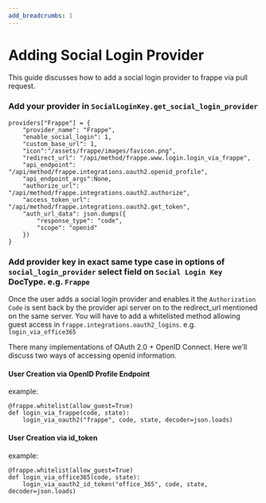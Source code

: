 ```yaml
---
add_breadcrumbs: 1
---
```

# Adding Social Login Provider

This guide discusses how to add a social login provider to frappe via pull request.

### Add your provider in `SocialLoginKey.get_social_login_provider`

```
providers["Frappe"] = {
	"provider_name": "Frappe",
	"enable_social_login": 1,
	"custom_base_url": 1,
	"icon":"/assets/frappe/images/favicon.png",
	"redirect_url": "/api/method/frappe.www.login.login_via_frappe",
	"api_endpoint": "/api/method/frappe.integrations.oauth2.openid_profile",
	"api_endpoint_args":None,
	"authorize_url": "/api/method/frappe.integrations.oauth2.authorize",
	"access_token_url": "/api/method/frappe.integrations.oauth2.get_token",
	"auth_url_data": json.dumps({
		"response_type": "code",
		"scope": "openid"
	})
}
```

### Add provider key in exact same type case in options of `social_login_provider` select field on `Social Login Key` DocType. e.g. `Frappe`

Once the user adds a social login provider and enables it the `Authorization Code` is sent back by the provider api server on to the redirect_url mentioned on the same server. You will have to add a whitelisted method allowing guest access in `frappe.integrations.oauth2_logins`. e.g. `login_via_office365`

There many implementations of OAuth 2.0 + OpenID Connect. Here we'll discuss two ways of accessing openid information.

#### User Creation via OpenID Profile Endpoint

example:

```
@frappe.whitelist(allow_guest=True)
def login_via_frappe(code, state):
	login_via_oauth2("frappe", code, state, decoder=json.loads)
```

#### User Creation via id_token

example:

```
@frappe.whitelist(allow_guest=True)
def login_via_office365(code, state):
	login_via_oauth2_id_token("office_365", code, state, decoder=json.loads)
```
